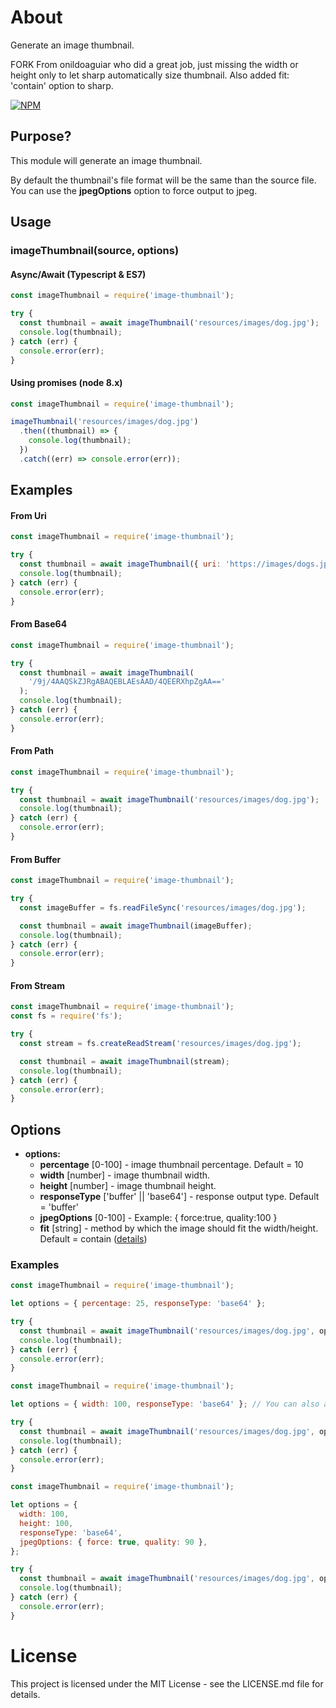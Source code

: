 # About

Generate an image thumbnail.

FORK From onildoaguiar who did a great job, just missing the width or height only to let sharp automatically size thumbnail.
Also added fit: 'contain' option to sharp.

[![NPM](https://nodei.co/npm/image-thumbnail.png)](https://nodei.co/npm/image-thumbnail/)

## Purpose?

This module will generate an image thumbnail.

By default the thumbnail's file format will be the same than the source file. You can use the **jpegOptions** option to force output to jpeg.

## Usage

### imageThumbnail(source, options)

#### Async/Await (Typescript & ES7)

```js
const imageThumbnail = require('image-thumbnail');

try {
  const thumbnail = await imageThumbnail('resources/images/dog.jpg');
  console.log(thumbnail);
} catch (err) {
  console.error(err);
}
```

#### Using promises (node 8.x)

```js
const imageThumbnail = require('image-thumbnail');

imageThumbnail('resources/images/dog.jpg')
  .then((thumbnail) => {
    console.log(thumbnail);
  })
  .catch((err) => console.error(err));
```

## Examples

#### From Uri

```js
const imageThumbnail = require('image-thumbnail');

try {
  const thumbnail = await imageThumbnail({ uri: 'https://images/dogs.jpg' });
  console.log(thumbnail);
} catch (err) {
  console.error(err);
}
```

#### From Base64

```js
const imageThumbnail = require('image-thumbnail');

try {
  const thumbnail = await imageThumbnail(
    '/9j/4AAQSkZJRgABAQEBLAEsAAD/4QEERXhpZgAA=='
  );
  console.log(thumbnail);
} catch (err) {
  console.error(err);
}
```

#### From Path

```js
const imageThumbnail = require('image-thumbnail');

try {
  const thumbnail = await imageThumbnail('resources/images/dog.jpg');
  console.log(thumbnail);
} catch (err) {
  console.error(err);
}
```

#### From Buffer

```js
const imageThumbnail = require('image-thumbnail');

try {
  const imageBuffer = fs.readFileSync('resources/images/dog.jpg');

  const thumbnail = await imageThumbnail(imageBuffer);
  console.log(thumbnail);
} catch (err) {
  console.error(err);
}
```

#### From Stream

```js
const imageThumbnail = require('image-thumbnail');
const fs = require('fs');

try {
  const stream = fs.createReadStream('resources/images/dog.jpg');

  const thumbnail = await imageThumbnail(stream);
  console.log(thumbnail);
} catch (err) {
  console.error(err);
}
```

## Options

- **options:**
  - **percentage** [0-100] - image thumbnail percentage. Default = 10
  - **width** [number] - image thumbnail width.
  - **height** [number] - image thumbnail height.
  - **responseType** ['buffer' || 'base64'] - response output type. Default = 'buffer'
  - **jpegOptions** [0-100] - Example: { force:true, quality:100 }
  - **fit** [string] - method by which the image should fit the width/height. Default = contain ([details](https://sharp.pixelplumbing.com/api-resize))

### Examples

```js
const imageThumbnail = require('image-thumbnail');

let options = { percentage: 25, responseType: 'base64' };

try {
  const thumbnail = await imageThumbnail('resources/images/dog.jpg', options);
  console.log(thumbnail);
} catch (err) {
  console.error(err);
}
```

```js
const imageThumbnail = require('image-thumbnail');

let options = { width: 100, responseType: 'base64' }; // You can also add only height, or add both

try {
  const thumbnail = await imageThumbnail('resources/images/dog.jpg', options);
  console.log(thumbnail);
} catch (err) {
  console.error(err);
}
```

```js
const imageThumbnail = require('image-thumbnail');

let options = {
  width: 100,
  height: 100,
  responseType: 'base64',
  jpegOptions: { force: true, quality: 90 },
};

try {
  const thumbnail = await imageThumbnail('resources/images/dog.jpg', options);
  console.log(thumbnail);
} catch (err) {
  console.error(err);
}
```

# License

This project is licensed under the MIT License - see the LICENSE.md file for details.

